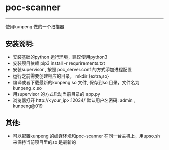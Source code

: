 # poc-scanner 
---
使用kunpeng 做的一个扫描器 

## 安装说明:

* 安装基础的python 运行环境，建议使用python3 
* 安装项目依赖  pip3 install -r requrirements.txt
* 安装supervisor , 按照 poc_server.conf 的方式添加进程配置
* 运行之前需要创建相应的目录， mkdir {extra,so} 
* 编译或者下载最新的kunpeng so 文件, 保存到so 目录，文件名为 kunpeng_c.so
* 用supervisor 的方式启动当前目录的 app.py
* 浏览器打开 http://<your_ip>:12034/ 默认用户名密码: admin , kunpeng@019

## 其他:
* 可以配置kunpeng 的编译环境和poc-scanner 在同一台主机上，用upso.sh 来保持当前项目里的so 是最新的
